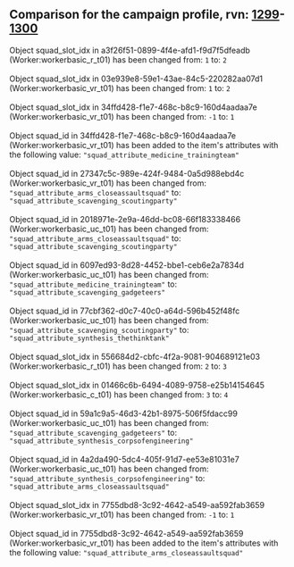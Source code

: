 ## Comparison for the campaign profile, rvn: [1299](https://github.com/PRO100KatYT/FortniteProfileRevisions/tree/main/profiles/campaign/1299%20campaign.json)-[1300](https://github.com/PRO100KatYT/FortniteProfileRevisions/tree/main/profiles/campaign/1300%20campaign.json)

Object squad_slot_idx in a3f26f51-0899-4f4e-afd1-f9d7f5dfeadb (Worker:workerbasic_r_t01) has been changed from: `1` to: `2`
<br><br>
Object squad_slot_idx in 03e939e8-59e1-43ae-84c5-220282aa07d1 (Worker:workerbasic_vr_t01) has been changed from: `1` to: `2`
<br><br>
Object squad_slot_idx in 34ffd428-f1e7-468c-b8c9-160d4aadaa7e (Worker:workerbasic_vr_t01) has been changed from: `-1` to: `1`
<br><br>
Object squad_id in 34ffd428-f1e7-468c-b8c9-160d4aadaa7e (Worker:workerbasic_vr_t01) has been added to the item's attributes with the following value: `"squad_attribute_medicine_trainingteam"`
<br><br>
Object squad_id in 27347c5c-989e-424f-9484-0a5d988ebd4c (Worker:workerbasic_vr_t01) has been changed from: `"squad_attribute_arms_closeassaultsquad"` to: `"squad_attribute_scavenging_scoutingparty"`
<br><br>
Object squad_id in 2018971e-2e9a-46dd-bc08-66f183338466 (Worker:workerbasic_uc_t01) has been changed from: `"squad_attribute_arms_closeassaultsquad"` to: `"squad_attribute_scavenging_scoutingparty"`
<br><br>
Object squad_id in 6097ed93-8d28-4452-bbe1-ceb6e2a7834d (Worker:workerbasic_uc_t01) has been changed from: `"squad_attribute_medicine_trainingteam"` to: `"squad_attribute_scavenging_gadgeteers"`
<br><br>
Object squad_id in 77cbf362-d0c7-40c0-a64d-596b452f48fc (Worker:workerbasic_uc_t01) has been changed from: `"squad_attribute_scavenging_scoutingparty"` to: `"squad_attribute_synthesis_thethinktank"`
<br><br>
Object squad_slot_idx in 556684d2-cbfc-4f2a-9081-904689121e03 (Worker:workerbasic_r_t01) has been changed from: `2` to: `3`
<br><br>
Object squad_slot_idx in 01466c6b-6494-4089-9758-e25b14154645 (Worker:workerbasic_c_t01) has been changed from: `3` to: `4`
<br><br>
Object squad_id in 59a1c9a5-46d3-42b1-8975-506f5fdacc99 (Worker:workerbasic_uc_t01) has been changed from: `"squad_attribute_scavenging_gadgeteers"` to: `"squad_attribute_synthesis_corpsofengineering"`
<br><br>
Object squad_id in 4a2da490-5dc4-405f-91d7-ee53e81031e7 (Worker:workerbasic_uc_t01) has been changed from: `"squad_attribute_synthesis_corpsofengineering"` to: `"squad_attribute_arms_closeassaultsquad"`
<br><br>
Object squad_slot_idx in 7755dbd8-3c92-4642-a549-aa592fab3659 (Worker:workerbasic_vr_t01) has been changed from: `-1` to: `1`
<br><br>
Object squad_id in 7755dbd8-3c92-4642-a549-aa592fab3659 (Worker:workerbasic_vr_t01) has been added to the item's attributes with the following value: `"squad_attribute_arms_closeassaultsquad"`
<br><br>
